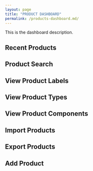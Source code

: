 ```yaml
---
layout: page
title: "PRODUCT DASHBOARD"
permalink: /products-dashboard.md/
---
```


This is the dashboard description.

## Recent Products

## Product Search

## View Product Labels

## View Product Types

## View Product Components

## Import Products

## Export Products

## Add Product

